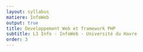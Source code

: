 ```yaml
---
layout: syllabus
matiere: InfoWeb
output: true
title: Developpement Web et framework PHP
subtitle: L3 Info - InfoWeb - Université du Havre
order: 3
---
```

